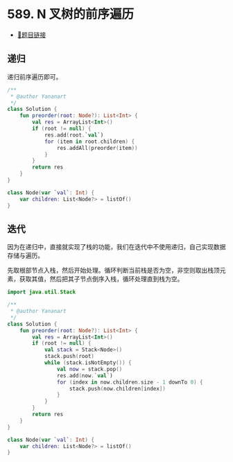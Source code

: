 # 589. N 叉树的前序遍历

- [🔗题目链接](https://leetcode-cn.com/problems/n-ary-tree-preorder-traversal/)

## 递归

递归前序遍历即可。

```kotlin
/**
 * @author Yananart
 */
class Solution {
    fun preorder(root: Node?): List<Int> {
        val res = ArrayList<Int>()
        if (root != null) {
            res.add(root.`val`)
            for (item in root.children) {
                res.addAll(preorder(item))
            }
        }
        return res
    }
}

class Node(var `val`: Int) {
    var children: List<Node?> = listOf()
}
```

## 迭代

因为在递归中，直接就实现了栈的功能，我们在迭代中不使用递归，自己实现数据存储与遍历。

先取根部节点入栈，然后开始处理。循环判断当前栈是否为空，非空则取出栈顶元素，获取其值，然后把其子节点倒序入栈，循环处理直到栈为空。

```kotlin
import java.util.Stack

/**
 * @author Yananart
 */
class Solution {
    fun preorder(root: Node?): List<Int> {
        val res = ArrayList<Int>()
        if (root != null) {
            val stack = Stack<Node>()
            stack.push(root)
            while (stack.isNotEmpty()) {
                val now = stack.pop()
                res.add(now.`val`)
                for (index in now.children.size - 1 downTo 0) {
                    stack.push(now.children[index])
                }
            }
        }
        return res
    }
}

class Node(var `val`: Int) {
    var children: List<Node?> = listOf()
}
```